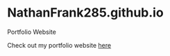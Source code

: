# NathanFrank285.github.io
Portfolio Website

Check out my portfolio website <a href="NathanFrank285.github.io" >here</a>
